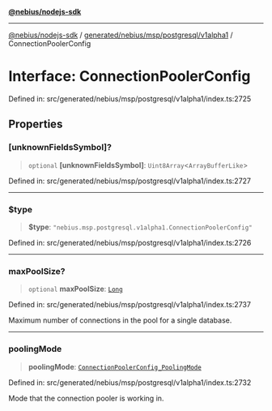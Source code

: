 [**@nebius/nodejs-sdk**](../../../../../../README.md)

***

[@nebius/nodejs-sdk](../../../../../../README.md) / [generated/nebius/msp/postgresql/v1alpha1](../README.md) / ConnectionPoolerConfig

# Interface: ConnectionPoolerConfig

Defined in: src/generated/nebius/msp/postgresql/v1alpha1/index.ts:2725

## Properties

### \[unknownFieldsSymbol\]?

> `optional` **\[unknownFieldsSymbol\]**: `Uint8Array`\<`ArrayBufferLike`\>

Defined in: src/generated/nebius/msp/postgresql/v1alpha1/index.ts:2727

***

### $type

> **$type**: `"nebius.msp.postgresql.v1alpha1.ConnectionPoolerConfig"`

Defined in: src/generated/nebius/msp/postgresql/v1alpha1/index.ts:2726

***

### maxPoolSize?

> `optional` **maxPoolSize**: [`Long`](../../../../../../runtime/protos/core/classes/Long.md)

Defined in: src/generated/nebius/msp/postgresql/v1alpha1/index.ts:2737

Maximum number of connections in the pool for a single database.

***

### poolingMode

> **poolingMode**: [`ConnectionPoolerConfig_PoolingMode`](../type-aliases/ConnectionPoolerConfig_PoolingMode.md)

Defined in: src/generated/nebius/msp/postgresql/v1alpha1/index.ts:2732

Mode that the connection pooler is working in.
